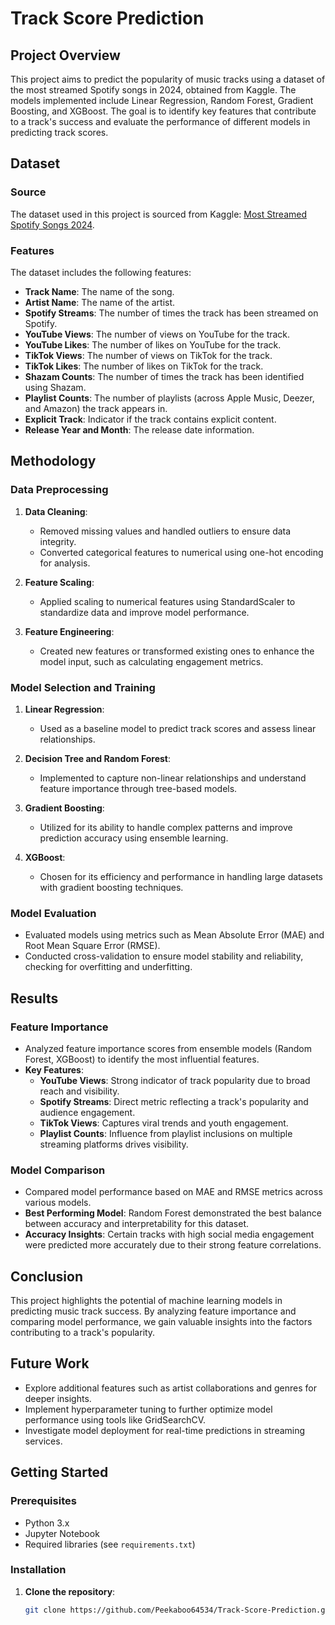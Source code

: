 # Track Score Prediction

## Project Overview

This project aims to predict the popularity of music tracks using a dataset of the most streamed Spotify songs in 2024, obtained from Kaggle. The models implemented include Linear Regression, Random Forest, Gradient Boosting, and XGBoost. The goal is to identify key features that contribute to a track's success and evaluate the performance of different models in predicting track scores.

## Dataset

### Source

The dataset used in this project is sourced from Kaggle: [Most Streamed Spotify Songs 2024](https://www.kaggle.com/datasets/nelgiriyewithana/most-streamed-spotify-songs-2024/data).

### Features

The dataset includes the following features:

- **Track Name**: The name of the song.
- **Artist Name**: The name of the artist.
- **Spotify Streams**: The number of times the track has been streamed on Spotify.
- **YouTube Views**: The number of views on YouTube for the track.
- **YouTube Likes**: The number of likes on YouTube for the track.
- **TikTok Views**: The number of views on TikTok for the track.
- **TikTok Likes**: The number of likes on TikTok for the track.
- **Shazam Counts**: The number of times the track has been identified using Shazam.
- **Playlist Counts**: The number of playlists (across Apple Music, Deezer, and Amazon) the track appears in.
- **Explicit Track**: Indicator if the track contains explicit content.
- **Release Year and Month**: The release date information.

## Methodology

### Data Preprocessing

1. **Data Cleaning**:
   - Removed missing values and handled outliers to ensure data integrity.
   - Converted categorical features to numerical using one-hot encoding for analysis.

2. **Feature Scaling**:
   - Applied scaling to numerical features using StandardScaler to standardize data and improve model performance.

3. **Feature Engineering**:
   - Created new features or transformed existing ones to enhance the model input, such as calculating engagement metrics.

### Model Selection and Training

1. **Linear Regression**:
   - Used as a baseline model to predict track scores and assess linear relationships.

2. **Decision Tree and Random Forest**:
   - Implemented to capture non-linear relationships and understand feature importance through tree-based models.

3. **Gradient Boosting**:
   - Utilized for its ability to handle complex patterns and improve prediction accuracy using ensemble learning.

4. **XGBoost**:
   - Chosen for its efficiency and performance in handling large datasets with gradient boosting techniques.

### Model Evaluation

- Evaluated models using metrics such as Mean Absolute Error (MAE) and Root Mean Square Error (RMSE).
- Conducted cross-validation to ensure model stability and reliability, checking for overfitting and underfitting.

## Results

### Feature Importance

- Analyzed feature importance scores from ensemble models (Random Forest, XGBoost) to identify the most influential features.
- **Key Features**:
  - **YouTube Views**: Strong indicator of track popularity due to broad reach and visibility.
  - **Spotify Streams**: Direct metric reflecting a track's popularity and audience engagement.
  - **TikTok Views**: Captures viral trends and youth engagement.
  - **Playlist Counts**: Influence from playlist inclusions on multiple streaming platforms drives visibility.

### Model Comparison

- Compared model performance based on MAE and RMSE metrics across various models.
- **Best Performing Model**: Random Forest demonstrated the best balance between accuracy and interpretability for this dataset.
- **Accuracy Insights**: Certain tracks with high social media engagement were predicted more accurately due to their strong feature correlations.

## Conclusion

This project highlights the potential of machine learning models in predicting music track success. By analyzing feature importance and comparing model performance, we gain valuable insights into the factors contributing to a track's popularity.

## Future Work

- Explore additional features such as artist collaborations and genres for deeper insights.
- Implement hyperparameter tuning to further optimize model performance using tools like GridSearchCV.
- Investigate model deployment for real-time predictions in streaming services.

## Getting Started

### Prerequisites

- Python 3.x
- Jupyter Notebook
- Required libraries (see `requirements.txt`)

### Installation

1. **Clone the repository**:
   ```bash
   git clone https://github.com/Peekaboo64534/Track-Score-Prediction.git

